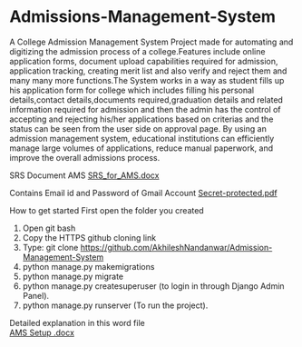 # Admissions-Management-System

A College Admission Management System Project made for automating and digitizing the admission process of a college.Features include online application forms, document upload capabilities required for admission, application tracking, creating merit list and also verify and reject them and many many more functions.The System works in a way as student fills up his application form for college which includes filling his personal details,contact details,documents required,graduation details and related information required for admission and then the admin has the control of accepting and rejecting his/her applications based on criterias and the status can be seen from the user side  on approval page.
By using an admission management system, educational institutions can efficiently manage large volumes of applications, reduce manual paperwork, and improve the overall admissions process.

SRS Document AMS
[SRS_for_AMS.docx](https://github.com/AKBuggy/admissions-management-system/files/14421093/SRS_for_AMS.docx) <br>


Contains Email id and Password of Gmail Account
[Secret-protected.pdf](https://github.com/AKBuggy/admissions-management-system/files/14397222/Secret-protected.pdf)


How to get started
First open the folder you created
1) Open git bash
2) Copy the HTTPS github  cloning link 
3) Type: git clone [<paste the link here/>](https://github.com/AkhileshNandanwar/Admission-Management-System)https://github.com/AkhileshNandanwar/Admission-Management-System
4) python manage.py makemigrations
5) python manage.py migrate
6) python manage.py createsuperuser (to login in through Django Admin Panel).
7) python manage.py runserver (To run the project).

Detailed explanation in this word file<br>
[AMS Setup .docx](https://github.com/AKBuggy/admissions-management-system/files/14421053/AMS.Setup.docx)
<br><br>


